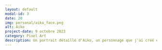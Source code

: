 ```yaml
---
layout: default
modal-id: 3
date: 20
img: personal/aiko_face.png
alt: Aiko
project-date: 9 octobre 2023
category: Pixel Art
description: Un portrait détaillé d'Aiko, un personnage que j'ai créé et conçu avec mon amie.
---
```

